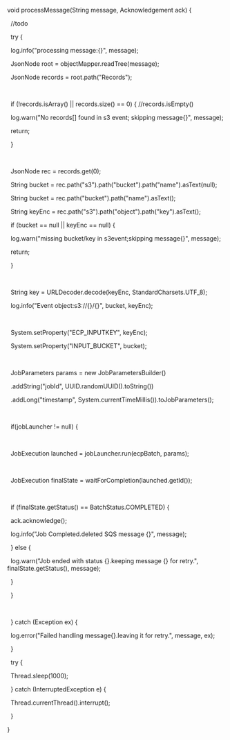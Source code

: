 void processMessage(String message, Acknowledgement ack) {

&nbsp;   //todo

&nbsp;   try {

&nbsp;       log.info("processing message:{}", message);

&nbsp;       JsonNode root = objectMapper.readTree(message);

&nbsp;       JsonNode records = root.path("Records");

&nbsp;       

&nbsp;       if (!records.isArray() || records.size() == 0) { //records.isEmpty()

&nbsp;           log.warn("No records\[] found in s3 event; skipping message{}", message);

&nbsp;           return;

&nbsp;       }

&nbsp;       

&nbsp;       JsonNode rec = records.get(0);

&nbsp;       String bucket = rec.path("s3").path("bucket").path("name").asText(null);

&nbsp;       String bucket = rec.path("bucket").path("name").asText();

&nbsp;       String keyEnc = rec.path("s3").path("object").path("key").asText();

&nbsp;       if (bucket == null || keyEnc == null) {

&nbsp;           log.warn("missing bucket/key in s3event;skipping message{}", message);

&nbsp;           return;

&nbsp;       }

&nbsp;       

&nbsp;       String key = URLDecoder.decode(keyEnc, StandardCharsets.UTF\_8);

&nbsp;       log.info("Event object:s3://{}/{}", bucket, keyEnc);

&nbsp;       

&nbsp;       System.setProperty("ECP\_INPUTKEY", keyEnc);

&nbsp;       System.setProperty("INPUT\_BUCKET", bucket);

&nbsp;       

&nbsp;       JobParameters params = new JobParametersBuilder()

&nbsp;               .addString("jobId", UUID.randomUUID().toString())

&nbsp;               .addLong("timestamp", System.currentTimeMillis()).toJobParameters();

&nbsp;       

&nbsp;       if(jobLauncher != null) {

&nbsp;           

&nbsp;           JobExecution launched = jobLauncher.run(ecpBatch, params);

&nbsp;           

&nbsp;           JobExecution finalState = waitForCompletion(launched.getId());

&nbsp;           

&nbsp;           if (finalState.getStatus() == BatchStatus.COMPLETED) {

&nbsp;               ack.acknowledge();

&nbsp;               log.info("Job Completed.deleted SQS message {}", message);

&nbsp;           } else {

&nbsp;               log.warn("Job ended with status {}.keeping message {} for retry.", finalState.getStatus(), message);

&nbsp;           }

&nbsp;       }

&nbsp;       

&nbsp;   } catch (Exception ex) {

&nbsp;       log.error("Failed handling message{}.leaving it for retry.", message, ex);

&nbsp;   }

&nbsp;   try {

&nbsp;       Thread.sleep(1000);

&nbsp;   } catch (InterruptedException e) {

&nbsp;       Thread.currentThread().interrupt();

&nbsp;   }

}


